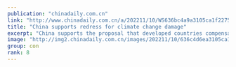 ```yaml
---
publication: "chinadaily.com.cn"
link: "http://www.chinadaily.com.cn/a/202211/10/WS636bc4a9a3105ca1f22750f9.html"
title: "China supports redress for climate change damage"
excerpt: "China supports the proposal that developed countries compensate developing countries, especially those most vulnerable to the impact of climate change, for the loss and damage they suffer because of g"
image: "http://img2.chinadaily.com.cn/images/202211/10/636c4d6ea3105ca157c11ffc.jpeg"
group: con
rank: 8
---
```


